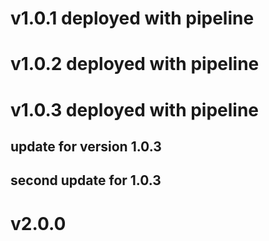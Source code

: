 # v1.0.1 deployed with pipeline

# v1.0.2 deployed with pipeline

# v1.0.3 deployed with pipeline
## update for version 1.0.3
## second update for 1.0.3

# v2.0.0